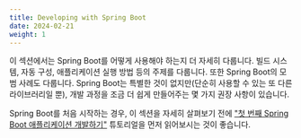 ```yaml
---
title: Developing with Spring Boot
date: 2024-02-21
weight: 1
---
```


이 섹션에서는 Spring Boot를 어떻게 사용해야 하는지 더 자세히 다룹니다. 빌드 시스템, 자동 구성, 애플리케이션 실행 방법 등의 주제를 다룹니다. 또한 Spring Boot의 모범 사례도 다룹니다. Spring Boot는 특별한 것이 없지만(단순히 사용할 수 있는 또 다른 라이브러리일 뿐), 개발 과정을 조금 더 쉽게 만들어주는 몇 가지 권장 사항이 있습니다.

Spring Boot를 처음 시작하는 경우, 이 섹션을 자세히 살펴보기 전에 ["첫 번째 Spring Boot 애플리케이션 개발하기"](../../tutorials/developing-your-first-spring-boot-application) 튜토리얼을 먼저 읽어보시는 것이 좋습니다.